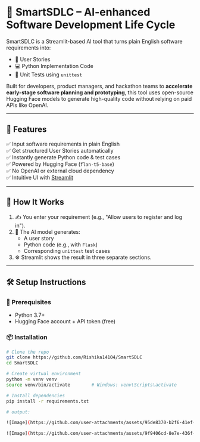 # 🤖 SmartSDLC – AI-enhanced Software Development Life Cycle

SmartSDLC is a Streamlit-based AI tool that turns plain English software requirements into:
- 📜 User Stories
- 💻 Python Implementation Code
- 🧪 Unit Tests using `unittest`

Built for developers, product managers, and hackathon teams to **accelerate early-stage software planning and prototyping**, this tool uses open-source Hugging Face models to generate high-quality code without relying on paid APIs like OpenAI.

---

## 🚀 Features

✅ Input software requirements in plain English  
✅ Get structured User Stories automatically  
✅ Instantly generate Python code & test cases  
✅ Powered by Hugging Face (`flan-t5-base`)  
✅ No OpenAI or external cloud dependency  
✅ Intuitive UI with [Streamlit](https://streamlit.io)

---

## 🧠 How It Works

1. ✍️ You enter your requirement (e.g., "Allow users to register and log in").
2. 🧠 The AI model generates:
    - A user story
    - Python code (e.g., with `Flask`)
    - Corresponding `unittest` test cases
3. ⚙️ Streamlit shows the result in three separate sections.

---

## 🛠️ Setup Instructions

### 🔧 Prerequisites
- Python 3.7+
- Hugging Face account + API token (free)

### 📦 Installation

```bash
# Clone the repo
git clone https://github.com/Rishika14104/SmartSDLC
cd SmartSDLC

# Create virtual environment
python -m venv venv
source venv/bin/activate        # Windows: venv\Scripts\activate

# Install dependencies
pip install -r requirements.txt

# output:

![Image](https://github.com/user-attachments/assets/95de8370-b2f6-41ef-95d3-75b02bd505d5)

![Image](https://github.com/user-attachments/assets/9f9406cd-8e7e-436f-82c1-0c033ebb23ee)

